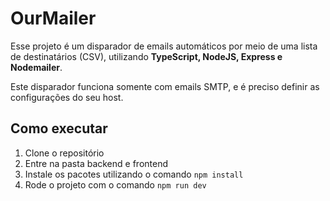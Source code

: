 # OurMailer

Esse projeto é um disparador de emails automáticos por meio de uma lista de destinatários (CSV), utilizando **TypeScript, NodeJS, Express e Nodemailer**.

Este disparador funciona somente com emails SMTP, e é preciso definir as configurações do seu host.

## Como executar

1. Clone o repositório
2. Entre na pasta backend e frontend
3. Instale os pacotes utilizando o comando `npm install`
4. Rode o projeto com o comando `npm run dev`
